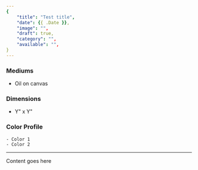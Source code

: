 ```yaml
---
{
    "title": "Test title",
    "date": {{ .Date }},
    "image": "",
    "draft": true,
    "category": "",
    "available": "",
}
---
```


### Mediums
- Oil on canvas

### Dimensions
- Y" x Y"

### Color Profile
    - Color 1
    - Color 2

---

Content goes here